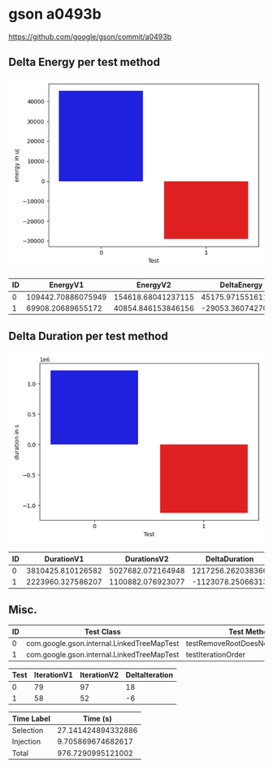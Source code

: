 # gson a0493b


https://github.com/google/gson/commit/a0493b



## Delta Energy per test method

![](./gson_delta_energy_0_v.png)


| ID | EnergyV1 | EnergyV2 | DeltaEnergy | σ |
| --- | --- | --- | --- | --- |
| 0 | 109442.70886075949 | 154618.68041237115 | 45175.971551611656 | 39342.31419710325 | 30377.001506852983 |
| 1 | 69908.20689655172 | 40854.846153846156 | -29053.36074270557 | 42522.192212342496 | 23296.19387317017 |

## Delta Duration per test method

![](./gson_delta_duration_0_v.png)


| ID | DurationV1 | DurationsV2 | DeltaDuration |
| --- | --- | --- | --- |
| 0 | 3810425.810126582 | 5027682.072164948 | 1217256.262038366 |
| 1 | 2223960.327586207 | 1100882.076923077 | -1123078.25066313 |

## Misc.

| ID | Test Class | Test Method |
| --- | --- | --- |
| 0 | com.google.gson.internal.LinkedTreeMapTest | testRemoveRootDoesNotDoubleUnlink |
| 1 | com.google.gson.internal.LinkedTreeMapTest | testIterationOrder |




| Test | IterationV1 | IterationV2 | DeltaIteration |
| --- | --- | --- | --- |
| 0 | 79 | 97 | 18 |
| 1 | 58 | 52 | -6 |



| Time Label | Time (s) |
| --- | --- |
| Selection | 27.141424894332886 |
| Injection | 9.705869674682617 |
| Total | 976.7290995121002 |


